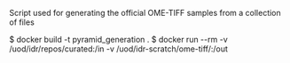 Script used for generating the official OME-TIFF samples from a collection of files

$ docker build -t pyramid_generation .
$ docker run --rm -v /uod/idr/repos/curated:/in -v /uod/idr-scratch/ome-tiff/:/out 